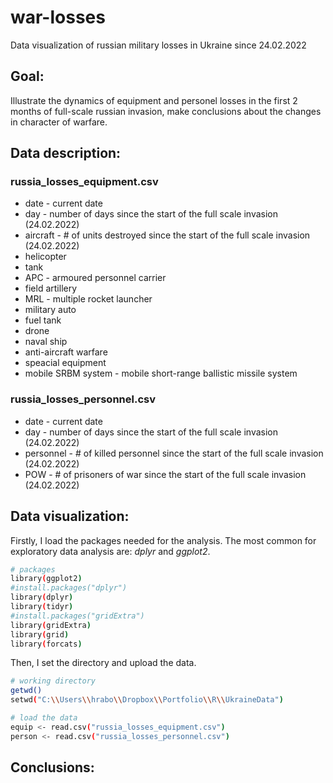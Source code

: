 # war-losses
Data visualization of russian military losses in Ukraine since 24.02.2022

## Goal:
Illustrate the dynamics of equipment and personel losses in the first 2 months of full-scale russian invasion, make conclusions about the changes in character of warfare. 

## Data description:

### russia_losses_equipment.csv

* date - current date
* day - number of days since the start of the full scale invasion (24.02.2022)
* aircraft - # of units destroyed since the start of the full scale invasion (24.02.2022)
* helicopter
* tank
* APC - armoured personnel carrier
* field artillery
* MRL - multiple rocket launcher
* military auto
* fuel tank
* drone
* naval ship
* anti-aircraft warfare
* speacial equipment
* mobile SRBM system - mobile short-range ballistic missile system


### russia_losses_personnel.csv

* date - current date
* day - number of days since the start of the full scale invasion (24.02.2022)
* personnel - # of killed personnel since the start of the full scale invasion (24.02.2022)
* POW - # of prisoners of war since the start of the full scale invasion (24.02.2022)


## Data visualization:

Firstly, I load the packages needed for the analysis. The most common for exploratory data analysis are: *dplyr* and *ggplot2*.

```bash
# packages
library(ggplot2)
#install.packages("dplyr")
library(dplyr)
library(tidyr)
#install.packages("gridExtra")
library(gridExtra)
library(grid)
library(forcats)
```

Then, I set the directory and upload the data.

```bash
# working directory
getwd()
setwd("C:\\Users\\hrabo\\Dropbox\\Portfolio\\R\\UkraineData")

# load the data
equip <- read.csv("russia_losses_equipment.csv")
person <- read.csv("russia_losses_personnel.csv")
```

## Conclusions:
